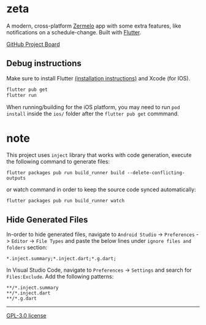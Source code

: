 # zeta

A modern, cross-platform [Zermelo](https://www.zermelo.nl/) app with some extra features, like notifications on a schedule-change. Built with [Flutter](https://flutter.dev/).

[GitHub Project Board](https://github.com/Netlob/zeta/projects/1)

## Debug instructions
Make sure to install Flutter [(installation instructions)](https://flutter.dev/docs/get-started/install) and Xcode (for IOS).

```bash
flutter pub get
flutter run
```
When running/building for the iOS platform, you may need to run `pod install` inside the `ios/` folder after the `flutter pub get` commmand.

# note
This project uses `inject` library that works with code generation, execute the following command to generate files:

```
flutter packages pub run build_runner build --delete-conflicting-outputs
```

or watch command in order to keep the source code synced automatically:

```
flutter packages pub run build_runner watch
```

## Hide Generated Files

In-order to hide generated files, navigate to `Android Studio` -> `Preferences` -> `Editor` -> `File Types` and paste the below lines under `ignore files and folders` section:

```
*.inject.summary;*.inject.dart;*.g.dart;
```

In Visual Studio Code, navigate to `Preferences` -> `Settings` and search for `Files:Exclude`. Add the following patterns:
```
**/*.inject.summary
**/*.inject.dart
**/*.g.dart
```

-------
[GPL-3.0 license](https://github.com/Netlob/zeta/blob/master/LICENSE)
